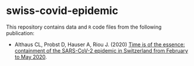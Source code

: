 # swiss-covid-epidemic

This repository contains data and `R` code files from the following publication:

- Althaus CL, Probst D, Hauser A, Riou J. (2020) [Time is of the essence: containment of the SARS-CoV-2 epidemic in Switzerland from February to May 2020]().
